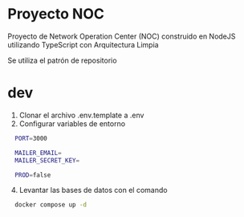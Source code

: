 # Proyecto NOC

Proyecto de Network Operation Center (NOC) construido en NodeJS utilizando TypeScript con Arquitectura Limpia

Se utiliza el patrón de repositorio

# dev
1. Clonar el archivo .env.template a .env
2. Configurar variables de entorno
```bash
  PORT=3000

  MAILER_EMAIL=
  MAILER_SECRET_KEY=

  PROD=false
```
4. Levantar las bases de datos con el comando
```bash
  docker compose up -d
```
